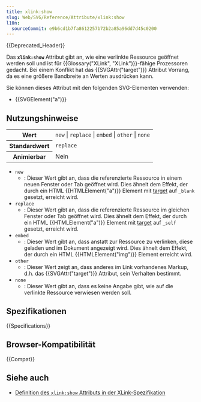 ```yaml
---
title: xlink:show
slug: Web/SVG/Reference/Attribute/xlink:show
l10n:
  sourceCommit: e9b6cd1b7fa8612257b72b2a85a96dd7d45c0200
---
```


{{Deprecated_Header}}

Das **`xlink:show`** Attribut gibt an, wie eine verlinkte Ressource geöffnet werden soll und ist für {{Glossary("XLink", "XLink")}}-fähige Prozessoren gedacht. Bei einem Konflikt hat das {{SVGAttr("target")}} Attribut Vorrang, da es eine größere Bandbreite an Werten ausdrücken kann.

Sie können dieses Attribut mit den folgenden SVG-Elementen verwenden:

- {{SVGElement("a")}}

## Nutzungshinweise

<table class="properties">
  <tbody>
    <tr>
      <th scope="row">Wert</th>
      <td>
        <code>new</code> | <code>replace</code> | <code>embed</code> |
        <code>other</code> | <code>none</code>
      </td>
    </tr>
    <tr>
      <th scope="row">Standardwert</th>
      <td><code>replace</code></td>
    </tr>
    <tr>
      <th scope="row">Animierbar</th>
      <td>Nein</td>
    </tr>
  </tbody>
</table>

- `new`
  - : Dieser Wert gibt an, dass die referenzierte Ressource in einem neuen Fenster oder Tab geöffnet wird. Dies ähnelt dem Effekt, der durch ein HTML {{HTMLElement("a")}} Element mit [target](/de/docs/Web/HTML/Reference/Elements/a#target) auf `_blank` gesetzt, erreicht wird.
- `replace`
  - : Dieser Wert gibt an, dass die referenzierte Ressource im gleichen Fenster oder Tab geöffnet wird. Dies ähnelt dem Effekt, der durch ein HTML {{HTMLElement("a")}} Element mit [target](/de/docs/Web/HTML/Reference/Elements/a#target) auf `_self` gesetzt, erreicht wird.
- `embed`
  - : Dieser Wert gibt an, dass anstatt zur Ressource zu verlinken, diese geladen und im Dokument angezeigt wird. Dies ähnelt dem Effekt, der durch ein HTML {{HTMLElement("img")}} Element erreicht wird.
- `other`
  - : Dieser Wert zeigt an, dass anderes im Link vorhandenes Markup, d.h. das {{SVGAttr("target")}} Attribut, sein Verhalten bestimmt.
- `none`
  - : Dieser Wert gibt an, dass es keine Angabe gibt, wie auf die verlinkte Ressource verwiesen werden soll.

## Spezifikationen

{{Specifications}}

## Browser-Kompatibilität

{{Compat}}

## Siehe auch

- [Definition des `xlink:show` Attributs in der XLink-Spezifikation](https://www.w3.org/TR/xlink/#show-att)
